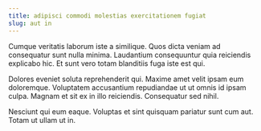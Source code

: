```yaml
---
title: adipisci commodi molestias exercitationem fugiat
slug: aut in
---
```


Cumque veritatis laborum iste a similique. Quos dicta veniam ad consequatur sunt nulla minima. Laudantium consequuntur quia reiciendis explicabo hic. Et sunt vero totam blanditiis fuga iste est qui.

Dolores eveniet soluta reprehenderit qui. Maxime amet velit ipsam eum doloremque. Voluptatem accusantium repudiandae ut ut omnis id ipsam culpa. Magnam et sit ex in illo reiciendis. Consequatur sed nihil.

Nesciunt qui eum eaque. Voluptas et sint quisquam pariatur sunt cum aut. Totam ut ullam ut in.
